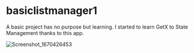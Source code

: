 # basiclistmanager1

A basic project has no purpose but learning.
I started to learn GetX to State Management thanks to this app.

![Screenshot_1670426453](https://user-images.githubusercontent.com/111663792/206878935-8ea3d8da-2730-40c6-aee4-4313e2b304ad.png)
